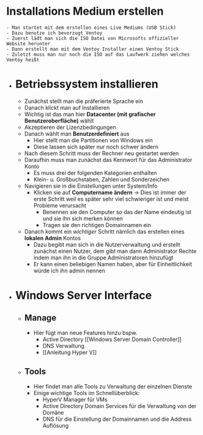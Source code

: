 # Installations Medium erstellen
	- Man startet mit dem erstellen eines Live Mediums (USB Stick)
	- Dazu benutze ich bevorzugt Ventoy
	- Zuerst lädt man sich die ISO Datei von Microsofts offizieller Website herunter
	- Dann erstellt man mit dem Ventoy Installer einen Ventoy Stick
	- Zuletzt muss man nur noch die ISO auf das Laufwerk ziehen welches Ventoy heißt
- # Betriebssystem installieren
	- Zunächst stellt man die präferierte Sprache ein
	- Danach klickt man auf Installieren
	- Wichtig ist das man hier **Datacenter (mit grafischer Benutzeroberfläche)** wählt
	- Akzeptieren der Lizenzbedingungen
	- Danach wählt man **Benutzerdefiniert** aus
		- Hier stellt man die Partitionen von Windows ein
		- Diese lassen sich später nur noch schwer ändern
	- Nach diesem Schritt muss der Rechner neu gestartet werden
	- Daraufhin muss man zunächst das Kennwort für das Administrator Konto
		- Es muss drei der folgenden Kategorien enthalten
		- Klein- u. Großbuchstaben, Zahlen und Sonderzeichen
	- Navigieren sie in die Einstellungen unter System/Info
		- Klicken sie auf **Computername ändern** -> Dies ist immer der erste Schritt weil es später sehr viel schwieriger ist und meist Probleme verursacht
			- Benennen sie den Computer so das der Name eindeutig ist und sie ihn sich merken können
			- Tragen sie den richtigen Domainnamen ein
	- Danach kommt ein *wichtiger* Schritt nämlich das erstellen eines **lokalen Admin** Kontos
		- Dazu begibt man sich in die Nutzerverwaltung und erstellt zunächst einen Nutzer, dem gibt man dann Administrator Rechte indem man ihn in die Gruppe Administratoren hinzufügt
		- Er kann einen beliebigen Namen haben, aber für Einheitlichkeit würde ich ihn admin nennen
- # Windows Server Interface
	- ## Manage
		- Hier fügt man neue Features hinzu bspw.
			- Active Directory [[Windows Server Domain Controller]]
			- DNS Verwaltung
			- [[Anleitung Hyper V]]
	- ## Tools
		- Hier findet man alle Tools zu Verwaltung der einzelnen Dienste
		- Einige wichtige Tools im Schnellüberblick:
			- HyperV Manager für VMs
			- Active Directory Domain Services für die Verwaltung von der Domäne
			- DNS für die Einstellung der Domainnamen und die Address Auflösung